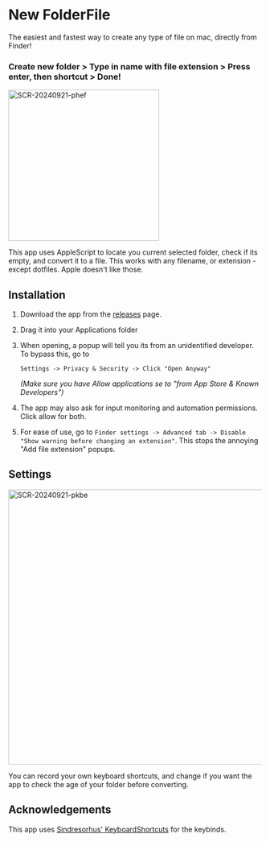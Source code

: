 # New FolderFile
The easiest and fastest way to create any type of file on mac, directly from Finder!

### Create new folder > Type in name with file extension > Press enter, then shortcut > Done!

<img width="300" alt="SCR-20240921-phef" src="https://github.com/user-attachments/assets/e5986e4a-d479-4e16-9f18-78912b8c69a8">

This app uses AppleScript to locate you current selected folder, check if its empty, and convert it to a file. This works with any filename, or extension - except dotfiles. Apple doesn't like those.

## Installation
1. Download the app from the [releases](https://github.com/Tmate6/NewFolderFile/releases/tag/1.2) page.
2. Drag it into your Applications folder
3. When opening, a popup will tell you its from an unidentified developer. To bypass this, go to

     `Settings -> Privacy & Security -> Click "Open Anyway"`

     _(Make sure you have Allow applications se to "from App Store & Known Developers")_
5. The app may also ask for input monitoring and automation permissions. Click allow for both.

6. For ease of use, go to `Finder settings -> Advanced tab -> Disable "Show warning before changing an extension"`. This stops the annoying "Add file extension" popups.

## Settings
<img width="546" alt="SCR-20240921-pkbe" src="https://github.com/user-attachments/assets/406f2b42-ef08-4280-94f2-30a8e913d57e">

You can record your own keyboard shortcuts, and change if you want the app to check the age of your folder before converting.

## Acknowledgements
This app uses [Sindresorhus' KeyboardShortcuts](https://github.com/sindresorhus/KeyboardShortcuts) for the keybinds.
